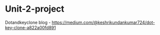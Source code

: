 # Unit-2-project
Dotandkeyclone blog - https://medium.com/@keshrikundankumar724/dot-key-clone-a822a00fd891
